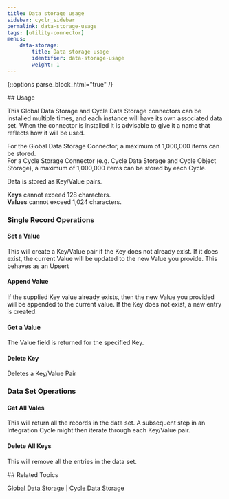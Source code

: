 ```yaml
---
title: Data storage usage
sidebar: cyclr_sidebar
permalink: data-storage-usage
tags: [utility-connector]
menus:
    data-storage:
        title: Data storage usage
        identifier: data-storage-usage
        weight: 1
---
```

{::options parse_block_html="true" /}
<section class="card py-5 my-5">
## Usage

This Global Data Storage and Cycle Data Storage connectors can be installed multiple times, and each instance will have its own associated data set.  When the connector is installed it is advisable to give it a name that reflects how it will be used.

For the Global Data Storage Connector, a maximum of 1,000,000 items can be stored.<br />
For a Cycle Storage Connector (e.g. Cycle Data Storage and Cycle Object Storage), a maximum of 1,000,000 items can be stored by each Cycle.

Data is stored as Key/Value pairs.

**Keys** cannot exceed 128 characters.  \
**Values** cannot exceed 1,024 characters.

### Single Record Operations

#### Set a Value
This will create a Key/Value pair if the Key does not already exist.  If it does exist, the current Value will be updated to the new Value you provide.  This behaves as an Upsert

#### Append Value
If the supplied Key value already exists, then the new Value you provided will be appended to the current value.  If the Key does not exist, a new entry is created.

#### Get a Value
The Value field is returned for the specified Key.

#### Delete Key
Deletes a Key/Value Pair

### Data Set Operations

#### Get All Vales
This will return all the records in the data set.  A subsequent step in an Integration Cycle might then iterate through each Key/Value pair.

#### Delete All Keys
This will remove all the entries in the data set.


</section>
<section class="card py-5 my-5">
## Related Topics

[Global Data Storage](./global-data-storage) | [Cycle Data Storage](./cycle-data-storage) 

</section>
